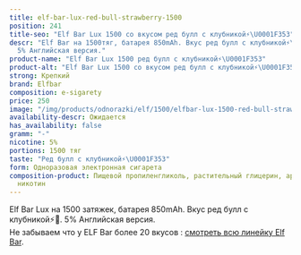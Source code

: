 ```yaml
---
title: elf-bar-lux-red-bull-strawberry-1500
position: 241
title-seo: "Elf Bar Lux 1500 со вкусом ред булл с клубникой⚡️\U0001F353"
descr: "Elf Bar на 1500тяг, батарея 850mAh. Вкус ред булл с клубникой⚡️\U0001F353.
  5% Английская версия."
product-name: "Elf Bar Lux 1500 ред булл с клубникой⚡️\U0001F353"
product-alt: "Elf Bar Lux 1500 со вкусом ред булл с клубникой⚡️\U0001F353"
strong: Крепкий
brand: Elfbar
composition: e-sigarety
price: 250
image: "/img/products/odnorazki/elf/1500/elfbar-lux-1500-red-bull-strawberry.jpg"
availability-descr: Ожидается
has_availability: false
gramm: "-"
nicotine: 5%
portions: 1500 тяг
taste: "Ред булл с клубникой⚡️\U0001F353"
form: Одноразовая электронная сигарета
composition-product: Пищевой пропиленгликоль, растительный глицерин, ароматизатор,
  никотин
---
```


Elf Bar Lux на 1500 затяжек, батарея 850mAh. Вкус ред булл с клубникой⚡️🍓. 5% Английская версия.<br>
Не забываем что у ELF Bar более 20 вкусов : [смотреть всю линейку Elf Bar](/elfbar).
